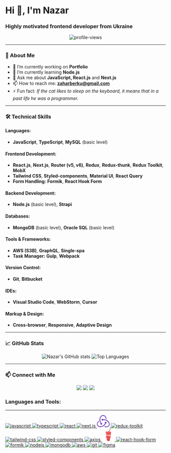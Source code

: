 # Hi 👋, I'm Nazar
### Highly motivated frontend developer from Ukraine

<p align="center">
  <img src="https://komarev.com/ghpvc/?username=nazar&label=Profile%20views&color=0e75b6&style=flat" alt="profile-views" /> 
</p>

---

### 🌟 About Me

- 🔭 I’m currently working on **Portfolio**
- 🌱 I’m currently learning **Node.js** 
- 💬 Ask me about **JavaScript, React.js** and **Next.js**
- 📫 How to reach me: **zaharberku@gmail.com**
- ⚡ Fun fact: *If the cat likes to sleep on the keyboard, it means that in a past life he was a programmer.*

---

### 🛠 Technical Skills

#### **Languages:**
- **JavaScript**, **TypeScript**, **MySQL** (basic level)

#### **Frontend Development:**
- **React.js**, **Next.js**, **Router (v5, v6)**, **Redux**, **Redux-thunk**, **Redux Toolkit**, **MobX**
- **Tailwind CSS**, **Styled-components**, **Material UI**, **React Query**
- **Form Handling:** **Formik**, **React Hook Form**

#### **Backend Development:**
- **Node.js** (basic level), **Strapi**

#### **Databases:**
- **MongoDB** (basic level), **Oracle SQL** (basic level)

#### **Tools & Frameworks:**
- **AWS (S3B)**, **GraphQL**, **Single-spa**
- **Task Manager:** **Gulp**, **Webpack**

#### **Version Control:**
- **Git**, **Bitbucket**

#### **IDEs:**
- **Visual Studio Code**, **WebStorm**, **Cursor**

#### **Markup & Design:**
- **Cross-browser**, **Responsive**, **Adaptive Design**

---

### 📈 GitHub Stats
<p align="center">
  <img src="https://github-readme-stats.vercel.app/api?username=ZaharBerku&show_icons=true&theme=radical" alt="Nazar's GitHub stats" />
  <img src="https://github-readme-stats.vercel.app/api/top-langs/?username=ZaharBerku&layout=compact&theme=radical" alt="Top Languages" />
</p>

---

### 📫 Connect with Me
<p align="center">
  <a href="mailto:zaharberku@gmail.com"><img src="https://img.shields.io/badge/-Email-D14836?style=for-the-badge&logo=gmail&logoColor=white" /></a>
  <a href="https://www.linkedin.com/in/nazar-dubovyk-073512234"><img src="https://img.shields.io/badge/-LinkedIn-0077B5?style=for-the-badge&logo=linkedin&logoColor=white" /></a>
  <a href="https://github.com/ZaharBerku"><img src="https://img.shields.io/badge/-GitHub-181717?style=for-the-badge&logo=github&logoColor=white" /></a>
</p>


### Languages and Tools:
____

<p align="left" dir="auto"> 
  <a href="https://www.javascript.com/" rel="nofollow"> 
    <img src="https://upload.wikimedia.org/wikipedia/commons/6/6a/JavaScript-logo.png" alt="javascript" width="40" height="40" style="max-width: 100%;"> 
  </a> 
  <a href="https://www.typescriptlang.org/" rel="nofollow"> 
    <img src="https://upload.wikimedia.org/wikipedia/commons/4/4c/Typescript_logo_2020.svg" alt="typescript" width="40" height="40" style="max-width: 100%;"> 
  </a> 
  <a href="https://reactjs.org/" rel="nofollow"> 
    <img src="https://upload.wikimedia.org/wikipedia/commons/a/a7/React-icon.svg" alt="react" width="40" height="40" style="max-width: 100%;"> 
  </a> 
  <a href="https://nextjs.org/" rel="nofollow"> 
    <img src="https://upload.wikimedia.org/wikipedia/commons/8/8e/Nextjs-logo.svg" alt="next.js" width="40" height="40" style="max-width: 100%;"> 
  </a> 
  <a href="https://redux.js.org" rel="nofollow"> 
    <img src="https://raw.githubusercontent.com/devicons/devicon/master/icons/redux/redux-original.svg" alt="redux" width="40" height="40" style="max-width: 100%;"> 
  </a> 
  <a href="https://redux-toolkit.js.org/" rel="nofollow"> 
    <img src="https://hybridheroes.de/blog/content/images/size/w1200/2022/03/redux-toolkit-1400.jpg" alt="redux-toolkit" width="100" height="40" style="max-width: 100%;"> 
  </a> 
  <a href="https://tailwindcss.com/brand" rel="nofollow"> 
    <img src="https://upload.wikimedia.org/wikipedia/commons/d/d5/Tailwind_CSS_Logo.svg" alt="tailwind-css" width="40" height="40" style="max-width: 100%;"> 
  </a>
  <a href="https://styled-components.com/" rel="nofollow"> 
    <img src="https://styled-components.com/logo.png" alt="styled-components" width="40" height="40" style="max-width: 100%;"> 
  </a>
  <a href="https://axios-http.com/docs/intro" rel="nofollow"> 
    <img src="https://upload.vectorlogo.zone/logos/axios/images/e2aae3c1-f98d-450b-8406-513bb5e6d5da.svg" alt="axios" width="40" height="40" style="max-width: 100%;"> 
  </a> 
  <a href="https://gulpjs.com" rel="nofollow"> 
    <img src="https://raw.githubusercontent.com/devicons/devicon/master/icons/gulp/gulp-plain.svg" alt="gulp" width="40" height="40" style="max-width: 100%;"> 
  </a> 
  <a href="https://react-hook-form.com/" rel="nofollow"> 
    <img src="https://avatars.githubusercontent.com/u/53986236?s=280&v=4" alt="react-hook-form" width="40" height="40" style="max-width: 100%;"> 
  </a> 
  <a href="https://formik.org/docs/overview" rel="nofollow"> 
    <img src="https://static-00.iconduck.com/assets.00/formik-icon-512x512-se1fegy1.png" alt="formik" width="40" height="40" style="max-width: 100%;"> 
  </a> 
  <a href="https://nodejs.org" rel="nofollow"> 
    <img src="https://upload.wikimedia.org/wikipedia/commons/d/d9/Node.js_logo.svg" alt="nodejs" width="40" height="40" style="max-width: 100%;"> 
  </a> 
  <a href="https://www.mongodb.com/" rel="nofollow"> 
    <img src="https://upload.wikimedia.org/wikipedia/commons/9/93/MongoDB_Logo.svg" alt="mongodb" width="40" height="40" style="max-width: 100%;"> 
  </a> 
  <a href="https://aws.amazon.com/" rel="nofollow"> 
    <img src="https://upload.wikimedia.org/wikipedia/commons/9/93/Amazon_Web_Services_Logo.svg" alt="aws" width="40" height="40" style="max-width: 100%;"> 
  </a> 
  <a href="https://git-scm.com/" rel="nofollow"> 
    <img src="https://upload.wikimedia.org/wikipedia/commons/e/e0/Git-logo.svg" alt="git" width="40" height="40" style="max-width: 100%;"> 
  </a> 
  <a href="https://www.figma.com/" rel="nofollow"> 
    <img src="https://upload.wikimedia.org/wikipedia/commons/3/33/Figma-logo.svg" alt="figma" width="40" height="40" style="max-width: 100%;"> 
  </a> 
</p>


